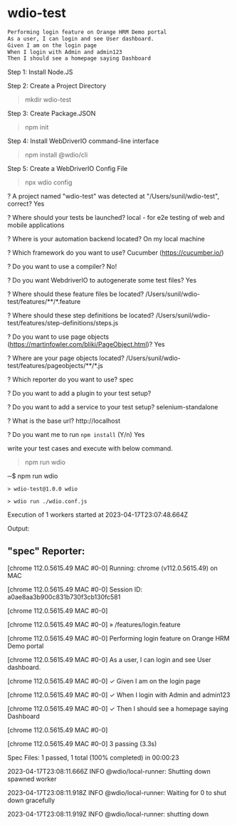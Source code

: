 # wdio-test

```sh
Performing login feature on Orange HRM Demo portal
As a user, I can login and see User dashboard.
Given I am on the login page
When I login with Admin and admin123
Then I should see a homepage saying Dashboard
```

Step 1: Install Node.JS

Step 2: Create a Project Directory

> mkdir wdio-test

Step 3: Create Package.JSON

> npm init

Step 4: Install WebDriverIO command-line interface

> npm install @wdio/cli

Step 5: Create a WebDriverIO Config File

> npx wdio config

?  A project named "wdio-test" was detected at "/Users/sunil/wdio-test", correct? Yes

? Where should your tests be launched? local - for e2e testing of web and mobile applications

? Where is your automation backend located? On my local machine

? Which framework do you want to use? Cucumber (https://cucumber.io/)

? Do you want to use a compiler? No!

? Do you want WebdriverIO to autogenerate some test files? Yes

? Where should these feature files be located? /Users/sunil/wdio-test/features/**/*.feature

? Where should these step definitions be located? /Users/sunil/wdio-test/features/step-definitions/steps.js

? Do you want to use page objects (https://martinfowler.com/bliki/PageObject.html)? Yes

? Where are your page objects located? /Users/sunil/wdio-test/features/pageobjects/**/*.js

? Which reporter do you want to use? spec

? Do you want to add a plugin to your test setup?

? Do you want to add a service to your test setup? selenium-standalone

? What is the base url? http://localhost

? Do you want me to run `npm install` (Y/n) Yes

write your test cases and execute with below command.

> npm run wdio

─$ npm run wdio

    > wdio-test@1.0.0 wdio
    
    > wdio run ./wdio.conf.js

Execution of 1 workers started at 2023-04-17T23:07:48.664Z

Output:

## "spec" Reporter:

[chrome 112.0.5615.49 MAC #0-0] Running: chrome (v112.0.5615.49) on MAC

[chrome 112.0.5615.49 MAC #0-0] Session ID: a0ae8aa3b900c831b730f3cb130fc581

[chrome 112.0.5615.49 MAC #0-0]

[chrome 112.0.5615.49 MAC #0-0] » /features/login.feature

[chrome 112.0.5615.49 MAC #0-0] Performing login feature on Orange HRM Demo portal

[chrome 112.0.5615.49 MAC #0-0] As a user, I can login and see User dashboard.

[chrome 112.0.5615.49 MAC #0-0]    ✓ Given I am on the login page

[chrome 112.0.5615.49 MAC #0-0]    ✓ When I login with Admin and admin123

[chrome 112.0.5615.49 MAC #0-0]    ✓ Then I should see a homepage saying Dashboard

[chrome 112.0.5615.49 MAC #0-0]

[chrome 112.0.5615.49 MAC #0-0] 3 passing (3.3s)

Spec Files:      1 passed, 1 total (100% completed) in 00:00:23

2023-04-17T23:08:11.666Z INFO @wdio/local-runner: Shutting down spawned worker

2023-04-17T23:08:11.918Z INFO @wdio/local-runner: Waiting for 0 to shut down gracefully

2023-04-17T23:08:11.919Z INFO @wdio/local-runner: shutting down
